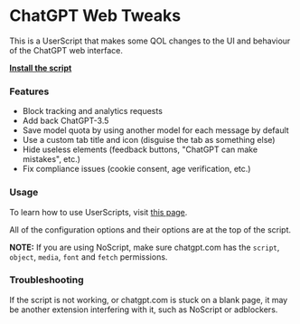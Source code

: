 # ChatGPT Web Tweaks
This is a UserScript that makes some QOL changes to the UI and behaviour of the ChatGPT web interface.

**[Install the script](https://github.com/toast-riot/chatgpt-web-tweaks/raw/main/chatgpt_web_tweaks.user.js)**

### Features
- Block tracking and analytics requests
- Add back ChatGPT-3.5
- Save model quota by using another model for each message by default
- Use a custom tab title and icon (disguise the tab as something else)
- Hide useless elements (feedback buttons, "ChatGPT can make mistakes", etc.)
- Fix compliance issues (cookie consent, age verification, etc.)

### Usage
To learn how to use UserScripts, visit [this page](https://greasyfork.org/en/help/installing-user-scripts).

All of the configuration options and their options are at the top of the script.

**NOTE:** If you are using NoScript, make sure chatgpt.com has the `script`, `object`, `media`, `font` and `fetch` permissions.

### Troubleshooting
If the script is not working, or chatgpt.com is stuck on a blank page, it may be another extension interfering with it, such as NoScript or adblockers.
